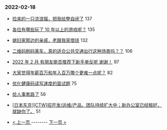 ### 2022-02-18 
- [捡来的一只流浪猫，把我给整自闭了](https://www.v2ex.com/t/834675) 137
- [各位有哪些玩了 10 年以上的游戏呢？](https://www.v2ex.com/t/834816) 135
- [媳妇家那边的亲戚，老跟我家借钱](https://www.v2ex.com/t/834774) 132
- [二维码刷码乘车，真的适合公共交通出行这种场景吗？？](https://www.v2ex.com/t/834736) 106
- [2022 年 2 月 有朋友能否推荐下新手单反呢 谢谢！](https://www.v2ex.com/t/834680) 97
- [大家觉得年薪百万和年入百万哪个更难一点呢？](https://www.v2ex.com/t/834719) 82
- [优化健康码读写速度的面试题](https://www.v2ex.com/t/834691) 75
- [给人事套路了](https://www.v2ex.com/t/834641) 56
- [[日本东京][CTW]招开发/运维/产品，团队持续扩大中；新办公室已经租好，就缺你了。](https://www.v2ex.com/t/834699) 51 

- [ < 上一页 ](https://github.com/able8/v2ex-hot-record/blob/master/2022-02-17.md) -------- [ 下一页 > ](https://github.com/able8/v2ex-hot-record/blob/master/2022-02-19.md)